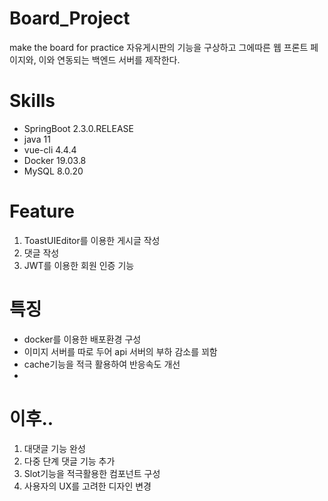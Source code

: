 # Board_Project
make the board for practice
자유게시판의 기능을 구상하고 그에따른 웹 프론트 페이지와, 이와 연동되는 백엔드 서버를 제작한다.

# Skills
- SpringBoot 2.3.0.RELEASE
- java 11
- vue-cli 4.4.4
- Docker 19.03.8
- MySQL 8.0.20

# Feature
1. ToastUIEditor를 이용한 게시글 작성
2. 댓글 작성
3. JWT를 이용한 회원 인증 기능

# 특징
- docker를 이용한 배포환경 구성
- 이미지 서버를 따로 두어 api 서버의 부하 감소를 꾀함
- cache기능을 적극 활용하여 반응속도 개선
-

# 이후..
1. 대댓글 기능 완성
2. 다중 단계 댓글 기능 추가
3. Slot기능을 적극활용한 컴포넌트 구성
4. 사용자의 UX를 고려한 디자인 변경